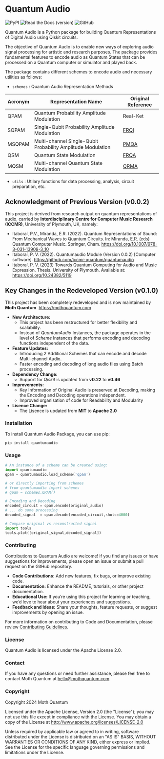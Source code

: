 # Quantum Audio
![PyPI](https://img.shields.io/pypi/v/quantumaudio) ![Read the Docs (version)](https://img.shields.io/readthedocs/quantumaudio/latest?label=API%20docs) ![GitHub](https://img.shields.io/github/license/moth-quantum/quantum-audio)

Quantum Audio is a Python package for building Quantum Representations of Digital Audio using Qiskit circuits.

The objective of Quantum Audio is to enable new ways of exploring audio signal processing for artistic and research purposes. 
The package provides fundamental features to encode audio as Quantum States that can be processed on a Quantum computer or simulator and played back.

The package contains different schemes to encode audio and necessary utilities as follows:

- ```schemes``` : Quantum Audio Representation Methods
  
| Acronym | Representation Name | Original Reference |
|---------|---------------------|--------------------|
| QPAM    | Quantum Probability Amplitude Modulation | Real-Ket          |
| SQPAM   | Single-Qubit Probability Amplitude Modulation | [FRQI](http://dx.doi.org/10.1007/s11128-010-0177-y)  |
| MSQPAM  | Multi-channel Single-Qubit Probability Amplitude Modulation | [PMQA](https://doi.org/10.1007/s11128-022-03435-7)  |
| QSM     | Quantum State Modulation | [FRQA](https://doi.org/10.1016/j.tcs.2017.12.025) |
| MQSM    | Multi-channel Quantum State Modulation | [QRMA](https://doi.org/10.1007/s11128-019-2317-3)  |

- ```utils``` : Utilary functions for data processing, analysis, circuit preparation, etc.

## Acknowledgment of Previous Version (v0.0.2)
This project is derived from research output on quantum representations of audio, carried by <b>Interdisciplinary Centre for Computer Music Research (ICCMR)</b>, University of Plymouth, UK, namely:
- Itaboraí, P.V., Miranda, E.R. (2022). Quantum Representations of Sound: From Mechanical Waves to Quantum Circuits. In: Miranda, E.R. (eds) Quantum Computer Music. Springer, Cham. https://doi.org/10.1007/978-3-031-13909-3_10
- Itaboraí, P. V. (2022). Quantumaudio Module (Version 0.0.2) [Computer software]. https://github.com/iccmr-quantum/quantumaudio
- Itaboraí, P. V. (2023) Towards Quantum Computing for Audio and Music Expression. Thesis. University of Plymouth. Available at: https://doi.org/10.24382/5119

## Key Changes in the Redeveloped Version (v0.1.0)
This project has been completely redeveloped and is now maintained by <b>Moth Quantum</b>. https://mothquantum.com
- **New Architecture:**
  - This project has been restructured for better flexibility and scalability.
  - Instead of _QuantumAudio_ Instances, the package operates in the level of _Scheme_ Instances that performs encoding and decoding functions independent of the data.
- **Feature Updates:**
  - Introducing 2 Additional Schemes that can encode and decode Multi-channel Audio.
  - Faster encoding and decoding of long audio files using Batch processing.
- **Dependency Change:**
  - Support for _Qiskit_ is updated from **v0.22** to **v0.46**
- **Improvements:**
  - Key Information of Original Audio is preserved at Decoding, making the Encoding and Decoding operations independent.
  - Improved organisation of code for Readability and Modularity
- **Lisence Change:**
  - The Lisence is updated from **MIT** to **Apache 2.0**

<!-- ### Migration Guide
If you're transitioning from the previous version, see the [Migration Guide]() -->

### Installation
To install Quantum Audio Package, you can use pip: 
```
pip install quantumaudio
```

### Usage
```python
# An instance of a scheme can be created using:
import quantumaudio
qpam = quantumaudio.load_scheme('qpam')

# or directly importing from schemes
# from quantumaudio import schemes
# qpam = schemes.QPAM() 

# Encoding and Decoding
encoded_circuit = qpam.encode(original_audio)
# ... do some processing
decoded_signal  = qpam.decode(encoded_circuit,shots=4000)    
```
```python
# Compare original vs reconstructed signal
import tools
tools.plot([original_signal,decoded_signal])    
```

### Contributing
Contributions to Quantum Audio are welcome! If you find any issues or have suggestions for improvements, please open an issue or submit a pull request on the GitHub repository. 

- **Code Contributions:** Add new features, fix bugs, or improve existing code.
- **Documentation:** Enhance the README, tutorials, or other project documentation.
- **Educational Use:** If you’re using this project for learning or teaching, we’d love to hear about your experiences and suggestions.
- **Feedback and Ideas:** Share your thoughts, feature requests, or suggest improvements by opening an issue.

For more information on contributing to Code and Documentation, please review [Contributing Guidelines](CONTRIBUTING.md).

### License
Quantum Audio is licensed under the Apache License 2.0.

### Contact
If you have any questions or need further assistance, please feel free to contact Moth Quantum at hello@mothquantum.com

### Copyright
Copyright 2024 Moth Quantum

Licensed under the Apache License, Version 2.0 (the "License");
you may not use this file except in compliance with the License.
You may obtain a copy of the License at
    http://www.apache.org/licenses/LICENSE-2.0

Unless required by applicable law or agreed to in writing, software
distributed under the License is distributed on an "AS IS" BASIS,
WITHOUT WARRANTIES OR CONDITIONS OF ANY KIND, either express or implied.
See the License for the specific language governing permissions and limitations under the License.
